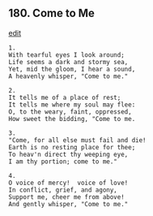 
## 180.  Come to Me
[edit](https://docs.google.com/document/d/1Kk_Y5civezc0LntrYrJ_riyrDU%2DHIopY/edit?mode=html)



    1.
    With tearful eyes I look around;
    Life seems a dark and stormy sea,
    Yet, mid the gloom, I hear a sound,
    A heavenly whisper, "Come to me."

    2.
    It tells me of a place of rest;
    It tells me where my soul may flee:
    O, to the weary, faint, oppressed,
    How sweet the bidding, "Come to me.

    3.
    "Come, for all else must fail and die!
    Earth is no resting place for thee;
    To heav'n direct thy weeping eye,
    I am thy portion; come to me."

    4.
    O voice of mercy!  voice of love!
    In conflict, grief, and agony,
    Support me, cheer me from above!
    And gently whisper, "Come to me."
